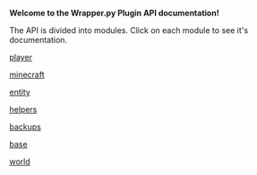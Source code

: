 **Welcome to the Wrapper.py Plugin API documentation!**

The API is divided into modules.  Click on each module to see it's documentation.


[player](/documentation/player.rst)

[minecraft](/documentation/minecraft.rst)

[entity](/documentation/entity.rst)

[helpers](/documentation/helpers.rst)

[backups](/documentation/backups.rst)

[base](/documentation/base.rst)

[world](/documentation/world.rst)

